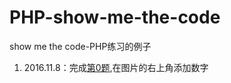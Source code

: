 # PHP-show-me-the-code
show me the code-PHP练习的例子

1. 2016.11.8：完成[第0题](https://github.com/oarecat/PHP-show-me-the-code/blob/master/PictureAddNum.php),在图片的右上角添加数字
